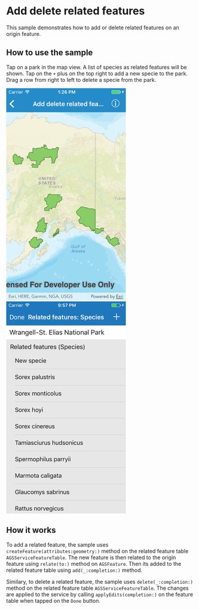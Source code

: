 # Add delete related features

This sample demonstrates how to add or delete related features on an origin feature.

## How to use the sample

Tap on a park in the map view. A list of species as related features will be shown. Tap on the `+` plus on the top right to add a new specie to the park. Drag a row from right to left to delete a specie from the park.

![](image1.png)
![](image2.png)

## How it works

To add a related feature, the sample uses `createFeature(attributes:geometry:)` method on the related feature table `AGSServiceFeatureTable`. The new feature is then related to the origin feature using `relate(to:)` method on `AGSFeature`. Then its added to the related feature table using `add(_:completion:)` method.

Similary, to delete a related feature, the sample uses `delete(_:completion:)` method on the related feature table `AGSServiceFeatureTable`. The changes are applied to the service by calling `applyEdits(completion:)` on the feature table when tapped on the `Done` button.




